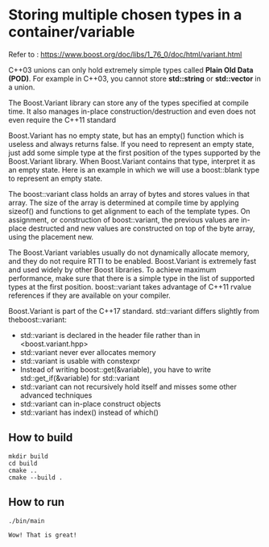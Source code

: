 # Storing multiple chosen types in a container/variable
Refer to : https://www.boost.org/doc/libs/1_76_0/doc/html/variant.html

C++03 unions can only hold extremely simple types called **Plain Old Data (POD)**. For example in C++03, you cannot store **std::string** or **std::vector** in a union.

The Boost.Variant library can store any of the types specified at compile time. It also manages in-place construction/destruction and even does not even require the C++11 standard

Boost.Variant has no empty state, but has an empty() function which is useless and always returns false. If you need to represent an empty state, just add some simple type at the first position of the types supported by the Boost.Variant library. When Boost.Variant contains that type, interpret it as an empty state. Here is an example in which we will use a boost::blank type to represent an empty state.

The boost::variant class holds an array of bytes and stores values in that array. The size of the array is determined at compile time by applying sizeof() and functions to get alignment to each of the template types. On assignment, or construction of boost::variant, the previous values are in-place destructed and new values are constructed on top of the byte array, using the placement new.

The Boost.Variant variables usually do not dynamically allocate memory, and they do not require RTTI to be enabled. Boost.Variant is extremely fast and used widely by other Boost libraries. To achieve maximum performance, make sure that there is a simple type in the list of supported types at the first position. boost::variant takes advantage of C++11 rvalue references if they are available on your compiler.

Boost.Variant is part of the C++17 standard. std::variant differs slightly from theboost::variant:

 - std::variant is declared in the <variant> header file rather than in <boost.variant.hpp>
 - std::variant never ever allocates memory
 - std::variant is usable with constexpr
 - Instead of writing boost::get<int>(&variable), you have to write std::get_if<int>(&variable) for std::variant
 - std::variant can not recursively hold itself and misses some other advanced techniques
 - std::variant can in-place construct objects
 - std::variant has index() instead of which()

## How to build
```
mkdir build
cd build
cmake ..
cmake --build .
```

## How to run
```
./bin/main

Wow! That is great!
```
